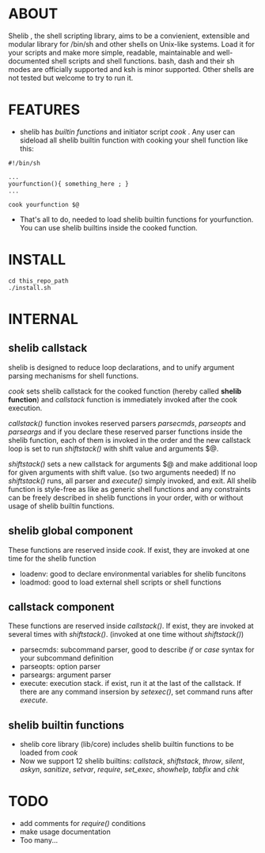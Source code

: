 # ABOUT
Shelib , the shell scripting library, aims to be a convienient, extensible and modular library for /bin/sh and other shells on Unix-like systems. Load it for your scripts and make more simple, readable, maintainable and well-documented shell scripts and shell functions. bash, dash and their sh modes are officially supported and ksh is minor supported. Other shells are not tested but welcome to try to run it.

# FEATURES
* shelib has *builtin functions* and initiator script *cook* .  Any user can sideload all shelib builtin function with cooking your shell function like this:
```
#!/bin/sh

...
yourfunction(){ something_here ; }
...

cook yourfunction $@
```
* That's all to do, needed to load shelib builtin functions for yourfunction. You can use shelib builtins inside the cooked function.

# INSTALL

```
cd this_repo_path
./install.sh
```

# INTERNAL

## shelib callstack
shelib is designed to reduce loop declarations, and to unify argument parsing mechanisms for shell functions.

*cook* sets shelib callstack for the cooked function (hereby called **shelib function**) and *callstack* function is immediately invoked after the cook execution. 

*callstack()* function invokes reserved parsers *parsecmds*, *parseopts* and *parseargs* and if you declare these reserved parser functions inside the shelib function, each of them is invoked in the order and the new callstack loop is set to run *shiftstack()* with shift value and arguments $@. 

*shiftstack()* sets a new callstack for arguments $@ and make additional loop for given arguments with shift value. (so two arguments needed)
If no *shiftstack()* runs, all parser and *execute()* simply invoked, and exit.
All shelib function is style-free as like as generic shell functions and any constraints can be freely described in shelib functions in your order, with or without usage of shelib builtin functions.

## shelib global component
These functions are reserved inside *cook*. If exist, they are invoked at one time for the shelib function
* loadenv: good to declare environmental variables for shelib funcitons 
* loadmod: good to load external shell scripts or shell functions

## callstack component
These functions are reserved inside *callstack()*. If exist, they are invoked at several times with *shiftstack()*. (invoked at one time without *shiftstack()*)
* parsecmds: subcommand parser, good to describe *if* or *case* syntax for your subcommand definition
* parseopts: option parser
* parseargs: argument parser
* execute: execution stack. if exist, run it at the last of the callstack. If there are any command insersion by *setexec()*, set command runs after *execute*.

## shelib builtin functions
* shelib core library (lib/core) includes shelib builtin functions to be loaded from *cook*
* Now we support 12 shelib builtins: *callstack*, *shiftstack*, *throw*, *silent*, *askyn*, *sanitize*, *setvar*, *require*, *set_exec*, *showhelp*, *tabfix* and *chk*

# TODO
* add comments for *require()* conditions
* make usage documentation
* Too many...
